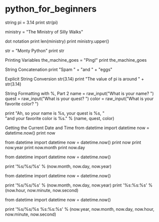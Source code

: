 # python_for_beginners


string
pi = 3.14
print str(pi)


ministry = "The Ministry of Silly Walks"

dot notation
print len(ministry)
print ministry.upper()


str = "Monty Python"
print str


Printing Variables
the_machine_goes = "Ping!"
print the_machine_goes

String Concatenation
print "Spam " + "and " + "eggs"


Explicit String Conversion
str(3.14)
print "The value of pi is around " + str(3.14)




String Formatting with %, Part 2
name = raw_input("What is your name? ")
quest = raw_input("What is your quest? ")
color = raw_input("What is your favorite color? ")

print "Ah, so your name is %s, your quest is %s, " \
"and your favorite color is %s." % (name, quest, color)


Getting the Current Date and Time
from datetime import datetime
now = datetime.now()
print now



from datetime import datetime
now = datetime.now()
print now
print now.year
print now.month
print now.day


from datetime import datetime
now = datetime.now()

print '%s/%s/%s' % (now.month, now.day, now.year)



from datetime import datetime
now = datetime.now()

print '%s/%s/%s' % (now.month, now.day, now.year)
print '%s:%s:%s' % (now.hour, now.minute, now.second)

from datetime import datetime
now = datetime.now()

print '%s/%s/%s %s:%s:%s' % (now.year, now.month, now.day, now.hour, now.minute, now.second)

